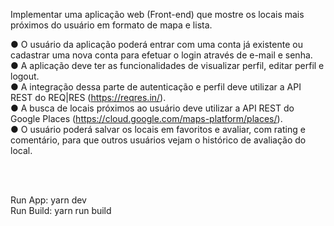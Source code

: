 Implementar uma aplicação web (Front-end) que mostre os locais mais próximos do usuário em formato de mapa e lista.

● O usuário da aplicação poderá entrar com uma conta já existente ou cadastrar uma nova conta para efetuar o login através de e-mail e senha.<br>
● A aplicação deve ter as funcionalidades de visualizar perfil, editar perfil e logout.<br>
● A integração dessa parte de autenticação e perfil deve utilizar a API REST do REQ|RES (https://reqres.in/).<br>
● A busca de locais próximos ao usuário deve utilizar a API REST do Google Places (https://cloud.google.com/maps-platform/places/).<br>
● O usuário poderá salvar os locais em favoritos e avaliar, com rating e comentário, para que outros usuários vejam o histórico de avaliação do local.<br>

<br>
<br>

Run App: yarn dev <br>
Run Build: yarn run build
